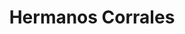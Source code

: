---
title: "Hermanos Corrales"
url: /santiago-de-veraguas/hermanos-corrales/
shop: Autowerkstatt
---